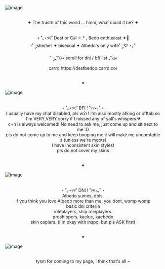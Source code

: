 ![image](https://github.com/user-attachments/assets/5455a2be-8026-452a-a4f1-3a43d6b079a9)
<p align="center">
<br> ✦ The trusth of this world ... hmm, what could it be? ✦
<p align="center">
<br> ⋆ ˚｡⋆୨୧˚ Dest or Cal ✧.* , Bedo enthusiast ✦🌻
<br> ·˚ ༘she/her ✦ bisexual ✦ Albedo's only wife˚ ༘♡ ⋆｡˚
<br> ·˚ ༘₊· ͟͟͞͞꒰➳ scroll for dni / bfi list ₊˚ପ⊹
<br> carrd https://destbedoo.carrd.co/
</p>

<p align="center">
<br> ✦

![image](https://github.com/user-attachments/assets/8eb4a3c7-6d52-446e-9700-86c9c6ce4fba)
<p align="center">
<br> ⋆ ˚｡⋆୨୧˚ BFI ! ˚୨୧⋆｡˚ ⋆
<br> I usually have my chat  disabled, pls w2i ! I'm also mostly afking or offtab so I'm VERY,VERY sorry if I missed any of yall's whispers 💔
<br> c+h is always welcomed! No need to ask me, just come up and sit next to me :D
<br> pls do not come up to me and keep booping me it will make me uncomfable :( (unless we're moots)
<br> I have inconsistent skin styles!
<br> pls do not cover my skins

<p align="center">
<br> ✦

![image](https://github.com/user-attachments/assets/a2d27b1a-01c6-4dd9-95c5-dc7c76ef996e)
<p align="center">
<br> ⋆ ˚｡⋆୨୧˚ DNI ! ˚୨୧⋆｡˚ ⋆
<br> Albedo yumes, dbls.
<br> if you think you love Albedo more than me, you dont, womp womp
<br> basic dni criteria 
<br> roleplayers, ship roleplayers.
<br> proshippers, kaeluc, kaebedo
<br> skin copiers. (i'm okay with inspo, but pls ASK first)

<p align="center">
<br> ✦

![image](https://github.com/user-attachments/assets/6ee2b45b-f7db-4c0a-8a86-245fc83fcb6f)
<p align="center">
<br> tysm for coming to my page, I think that's all ~
<!--
**Destbedo/destbedo** is a ✨ _special_ ✨ repository because its `README.md` (this file) appears on your GitHub profile.

Here are some ideas to get you started:

- 🔭 I’m currently working on ...
- 🌱 I’m currently learning ...
- 👯 I’m looking to collaborate on ...
- 🤔 I’m looking for help with ...
- 💬 Ask me about ...
- 📫 How to reach me: ...
- 😄 Pronouns: ...
- ⚡ Fun fact: ...
-->
